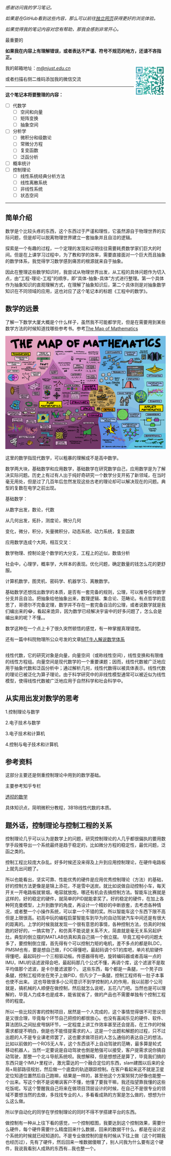 

*感谢访问我的学习笔记。*

*如果是在GitHub看到这些内容，那么可以前往[独立网页](https://xymeng.xyz/Math)获得更好的浏览体验。*

*如果觉得我的笔记内容对您有帮助，那我会感到非常开心。*

最重要的

**如果我在内容上有理解错误，或者表达不严谨、符号不规范的地方，还请不吝指正。**

<img src = "./images/wechat.png" width="100px" align="right">

我的邮箱地址：[*m@njust.edu.cn*]()

或者扫描右侧二维码添加我的微信交流

---

**这个笔记本将要整理的内容：**
- [ ] 代数学
    - [ ] 空间和向量
    - [ ] 矩阵变换
    - [ ] 抽象空间
- [ ] 分析学
    - [ ] 微积分和级数论
    - [ ] 常微分方程
    - [ ] 复变函数
    - [ ] 泛函分析
- [ ] 概率统计
- [ ] 控制理论 
    - [ ] 线性系统经典分析方法
    - [ ] 线性离散系统
    - [ ] 非线性系统
    - [ ] 状态空间

---

## 简单介绍

数学是个比较头疼的东西，这个东西过于严谨和理性，它虽然源自于物理世界的实际问题，但是却可以脱离物理世界建立一套抽象并且自洽的逻辑。

探索是一个有趣的过程，一个定理的发现和证明往往需要耗费数学家们巨大的时间。但是在上课学习过程中，为了教和学的效率，需要直接面对一个巨大而且抽象的数学体系，我觉得学习数学感到痛苦的根源就来自于抽象。

因此在整理这些数学知识时，我尝试从物理世界出发，从工程的具体问题作为切入点，由“工程-理论-工程”的顺序，即“具体-抽象-具体”方式进行整理。第一个具体作为抽象知识的直观理解方式，在理解了抽象知识后，第二个具体则是对抽象数学知识在不同领域的应用，这也对应了这个笔记本的标题《工程中的数学》。


## 数学的远景

了解一下数学大厦大概是个什么样子，虽然我不可能都学完，但是在需要用到某些数学方法的时候知道找哪些参考书。参考[The Map of Mathematics](https://www.bilibili.com/video/BV1Ff4y1R7B7?from=search&seid=1405116911122618004)

<img src="./images/map.jpg">


这里的数学指现代数学，可以粗暴的理解成不是高中数学。

数学两大块，基础数学和应用数学，基础数学在研究数学自己，应用数学是为了解决实际问题。历史上有过有人出于纯好奇研究一个数学分支开拓了新领域，在当时毫无用处，但是过了几百年后忽然发现这些古老的理论却可以解决现在的问题。典型的复数在电学之前出现。

基础数学：

从数字出发，数论，代数

从几何出发，拓扑，测度论，微分几何

变化，微分，积分，矢量微积分，动态系统、动力系统，复变函数


应用数学连成个大网，相互交叉：

数学物理、控制论是个数学的大分支，工程上的近似，数值分析

社会中，心理学，概率学，大样本的表现。优化问题，确定数量的钱怎么花的更舒服。

计算机数学，图灵机、密码学、机器学习、离散数学。


基础数学还想找出数学的本质，是否有一套完备的规则，公理，可以推导任何数学分支并且自洽。把抽象给他抽象出来，数理逻辑、集合论、范畴论。有点哲学的意思了，哥德尔不完备定理，数学并不存在一套完备自洽的公理，或者说数学就是我们编出来的😂，看起来诡异，因为数学已经解决宇宙中的好多问题了，怎么会是编出来的呢？不懂。。


数学这种在一个点上卡了很久突然顿悟的感觉，有一种掌握真理错觉。

还有一篇中科院物理所公众号发的文章[MIT牛人解说数学体系](https://mp.weixin.qq.com/s?__biz=MzAwNTA5NTYxOA==&mid=400856341&idx=1&sn=f5e417b3f67efd872afa41e321460501&scene=21#wechat_redirect)

## 

线性代数，它的研究对象是向量，向量空间（或称线性空间），线性变换和有限维的线性方程组。向量空间是现代数学的一个重要课题；因而，线性代数被广泛地应用于抽象代数和泛函分析中；通过解析几何，线性代数得以被具体表示。线性代数的理论已被泛化为算子理论。由于科学研究中的非线性模型通常可以被近似为线性模型，使得线性代数被广泛地应用于自然科学和社会科学中。


## 从实用出发对数学的思考

1.控制理论与数学

2.电子技术与数学

3.电子技术和计算机

4.控制与电子技术和计算机


## 参考资料

这部分主要还是侧重控制理论中用到的数学基础。

主要参考知乎专栏

[透彻的数学](https://zhuanlan.zhihu.com/p/57764200)

具体知识点，简明微积分教程，3B1B线性代数的本质。


## 题外话，控制理论与控制工程的关系

控制理论几乎可以认为是数学上的问题，研究控制理论的人几乎都很偏执的要用数学手段推导出一个系统最终是趋于稳定的，比如微分方程的稳定性，最优问题，泛函之类的。

控制工程比较庞大杂乱。好多时候还没来得及上升到应用控制理论，在硬件电路板上就先出问题了。

所以也能看出，坚实可靠、性能优秀的硬件是应用优秀控制理论（方法）的基础，好的控制方法更像是是锦上添花，不是雪中送炭。就比如说做自动控制小车，每天开关一开电路板就冒烟，电容就放炮，哪还有机会去搞控制方法。智能车比赛就是这样的，好的稳定的硬件，就简单的PID就能拿奖了。好的稳定的硬件，在加上各种阿克曼模型，上升到数学的角度，再设计一个精妙的中断嵌套，去考虑各种情况，或者整一个小操作系统，可以拿一个不错的奖。所以智能车这个东西下限不高但是上限很高。初高中玩的编程启蒙智能车到华为的自动驾驶汽车中间还是有很大的距离的。上学的时候我就发现一个很有意思的事情，各种控制方法，仿真的时候跑的好好的，一搞实物了，和仿真不能说是关系不大，简直就是毫无关系另起炉灶。典型的倒立摆的MATLAB仿真和真自己搞一个倒立摆。 毕竟工程中的问题太多了，要控制倒立摆，首先得有个可以控制力矩的电机，差不多点的都是BLDC，PMSM也有，要是想自己做，FOC得懂吧，最起码调个ST的库吧，单片机软硬件得懂吧，最起码抄一个三相驱动板。传感器得有吧，旋转编码器或者高端一点的IMU，IMU的话滤波得会吧，最起码那几个公式不懂，再调个库，这个滤波不是取平均值那个滤波，是卡尔曼滤波那个。 这些东西，每个都是一条腿，一个凳子四条腿，控制工程师坐在凳子上做PID，但凡少了一条腿，控制工程师有一肚子本事也使不出来。 这也导致很多小公司意识不到学控制的人的作用，我以前那个公司就是，搞机械的人顺便在做控制，然后就怎么说呢，五花八门吧。当然也是可以理解的，毕竟人力成本也是成本，能省就省了，做的产品也不需要单独有个控制工程师的程度。

所以一些比较厉害的控制项目，居然是一个人完成的，这个事情觉得很不可思议但是又很合理，毕竟每个环节自己把控的都很放心。也没有喜闻乐见的硬件、软件、算法团队之间扯皮甩锅环节，一定程度上讲工作效率甚至还会提高，在工作的时候需求都提不明白，倒是也不能怪提需求的人，这是一个出题和解题的过程，只不过出题的人不是专业课老师罢了，这也要求做项目的人怎么通俗的表达自己的想法。比如以前做的一个ROS无人车，这个东西谈不上自动驾驶的范畴，最多算是轮式移动机器人，当然一定要说是自动驾驶也倒是勉强可以接受，客户提需求说你搞自动驾驶，那整一个北斗导航系统呗。我想解释，但是想想还是算了，毕竟我们搞的东西只是个IMU+里程计，激光雷达的一个融合定位的东西，slam建图以后来的全局+局部路径规划，然后做一个底盘的轨迹跟踪控制。在客户看起来这不就是卫星定位知道位置然后自己跑嘛，结果是一样的，甚至他这个方案努努力好像也能整一个出来。写这个倒不是说嘲讽客户不懂，他懂了要我干嘛，我还指望靠我懂的这些吃饭呢。写这个警醒我自己将来在做项目顶层设计的时候，在自己不是很专业的领域不要想当然的去做，多找找专业的人，多看看成熟的方案是怎么做的，想想为什么这么做。

所以学自动化的同学在学控制理论的同时不得不学搭建平台的东西。

做控制有一种从上往下看的感觉，一个控制框图，我要达到这个控制效果，需要什么硬件，每个硬件需要什么精度回来什么数据，回来的数据干什么，都是在设计这个系统的时候就已经知道的。不是专业做控制的是有时候从下往上做（这个时期我也经历过），先有了硬件，然后回来一堆数据傻眼了，别人问我为什么要有这个硬件，我说我看别人成熟的东西有...我也整一个。


